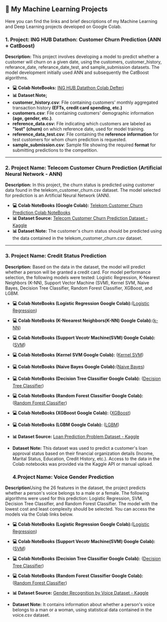 ## 🤖 My Machine Learning Projects

Here you can find the links and brief descriptions of my Machine Learning and Deep Learning projects developed on Google Colab.

### 1. Project: ING HUB Datathon: Customer Churn Prediction (ANN + CatBoost)

**Description:** This project involves developing a model to predict whether a customer will churn on a given date, using the customers, customer_history, referance_date, referance_date_test, and sample_submission datasets. The model development initially used ANN and subsequently the CatBoost algorithms.

* **💻 Colab NoteBooks:** [ING HUB Datathon Colab Defteri]((https://colab.research.google.com/drive/1iE571WS9NBXVlIJStHZQlcWKFlD5SDaB?usp=sharing))
* **📊 Dataset Note;**
* **customer_history.csv**: File containing customers' monthly aggregated transaction history **(EFTs, credit card spending, etc.)**
* **customers.csv**: File containing customers' demographic information **(age, gender, etc.)**.
* **reference_data.csv:** File indicating which customers are labeled as **"lost" (churn)** on which reference date, used for model training.
* **reference_data_test.csv**: File containing the **reference information** for test customers for whom churn prediction is requested.
* **sample_submission.csv**: Sample file showing the required **format** for submitting predictions to the competition.

---

### 2. Project Name: Telecom Customer Churn Prediction (Artificial Neural Network - ANN)

**Description:** In this project, the churn status is predicted using customer data found in the telekom_customer_churn.csv dataset. The model selected for prediction is an Artificial Neural Network (ANN).
* **💻 Colab NoteBooks (Google Colab):** [Telekom Customer Churn Prediction Colab NoteBooks](https://colab.research.google.com/drive/1UZly1_jvmYP_55tix05RCSW0eaCs5Z2z?usp=sharing)
* **📊 Dataset Source:** [Telecom Customer Churn Prediction Dataset - Kaggle](https://www.kaggle.com/datasets/blastchar/telco-customer-churn)
* **📊 Dataset Note:** The customer's churn status should be predicted using the data contained in the telekom_customer_churn.csv dataset.
---

### 3. Project Name: Credit Status Prediction

**Description:** Based on the data in the dataset, the model will predict whether a person will be granted a credit card. For model performance selection, the following models were tested: Logistic Regression, K-Nearest Neighbors (K-NN), Support Vector Machine (SVM), Kernel SVM, Naive Bayes, Decision Tree Classifier, Random Forest Classifier, XGBoost, and LGBM.

* **💻 Colab NoteBooks (Logistic Regression Google Colab):**([Logistic Regression](https://colab.research.google.com/drive/1yWg3rQzQfUi3Fr4L0x5hG_ZISOhZ8Q-P?usp=sharing))
* **💻 Colab NoteBooks (K-Neearest Neighbors(K-NN) Google Colab):**([k-NN](https://colab.research.google.com/drive/1REq7rIvTSSTlJx3JUN9YF0bCwVdOH4lU?usp=sharing))
* **💻 Colab NoteBooks (Support Vecotr Machine(SVM) Google Colab):** ([SVM](https://colab.research.google.com/drive/1FkwArdpGPeuVYJwj3UdG3n9p2tlI-zvg?usp=sharing))
* **💻 Colab NoteBooks (Kernel SVM Google Colab):** ([Kernel SVM](https://colab.research.google.com/drive/1sQufmh4dGfh0AdvSBsqfBAbTI7cicRv2?usp=sharing))
* **💻 Colab NoteBooks (Naive Bayes Google Colab):**([Naive Bayes](https://colab.research.google.com/drive/1CJKIIM6CAhG6mcJfSqWLPun2Kg97Am0s?usp=sharing))
* **💻 Colab NoteBooks (Decision Tree Classifier Google Colab):** ([Decision Tree Classifier](https://colab.research.google.com/drive/16YfTJXUkLLwAh1j5vuZF4p9y6fOSyK0e?usp=sharing))
* **💻 Colab NoteBooks (Random Forest Classifier Google Colab):** ([Random Forest Classifier](https://colab.research.google.com/drive/1ZXf7snIDopWzd0h72rTAvJOTzICENU6W?usp=sharing))
* **💻 Colab NoteBooks (XGBoost Google Colab):** ([XGBoost](https://colab.research.google.com/drive/1kH3UZFRbJqVD_Dl7ZSlWTQRlkBaOvzMV?usp=sharing))
* **💻 Colab NoteBooks (LGBM Google Colab):** ([LGBM](https://colab.research.google.com/drive/1d8MbDPS3xfPlxHXGJzu1p_OkoZmu6Rjw?usp=sharing))

* **📊 Dataset Source:** [Loan Prediction Problem Dataset - Kaggle](https://www.kaggle.com/datasets/altruistdelhite04/loan-prediction-problem-dataset)
* **Dataset Note:** This dataset was used to predict a customer's loan approval status based on their financial organization details (Income, Marital Status, Education, Credit History, etc.). Access to the data in the Colab notebooks was provided via the Kaggle API or manual upload.

  ### 4.Project Name: Voice Gender Prediction
**Description**Using the 26 features in the dataset, the project predicts whether a person's voice belongs to a male or a female. The following algorithms were used for this prediction: Logistic Regression, SVM, Decision Tree Classifier, and Random Forest Classifier. The model with the lowest cost and least complexity should be selected. You can access the models via the Colab links below.

* **💻 Colab NoteBooks (Logistic Regression Google Colab):**([Logistic Regression](https://colab.research.google.com/drive/1yWg3rQzQfUi3Fr4L0x5hG_ZISOhZ8Q-P?usp=sharing))
* **💻 Colab NoteBooks (Support Vecotr Machine(SVM) Google Colab):** ([SVM](https://colab.research.google.com/drive/1FkwArdpGPeuVYJwj3UdG3n9p2tlI-zvg?usp=sharing))
* **💻 Colab NoteBooks (Decision Tree Classifier Google Colab):** ([Decision Tree Classifier](https://colab.research.google.com/drive/16YfTJXUkLLwAh1j5vuZF4p9y6fOSyK0e?usp=sharing))
* **💻 Colab NoteBooks (Random Forest Classifier Google Colab):** ([Random Forest Classifier](https://colab.research.google.com/drive/1ZXf7snIDopWzd0h72rTAvJOTzICENU6W?usp=sharing))

* **📊 Dataset Source:** [Gender Recognition by Voice Dataset - Kaggle](https://www.kaggle.com/datasets/primaryobjects/voicegender)
* **Dataset Note:**  It contains information about whether a person's voice belongs to a man or a woman, using statistical data contained in the voice.csv dataset.





